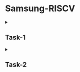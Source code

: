 # Samsung-RISCV

<details>
<summary><h2> Task-1 </h2> </summary>
<br>
 <summary><h2> theory </h2> </summary> 

### Running and understanding the C-based code on RISC-V architecture. 
<summary><h2> Synthesis </h2> </summary> 
![Screenshot 2025-01-06 161342](https://github.com/user-attachments/assets/38e1ac95-70a7-4b07-b2a9-9023f2dea1ec)
  
![Screenshot 2025-01-06 231204](https://github.com/user-attachments/assets/89392d20-b827-4779-9808-1b81ba609b0b)
</details>


<details>
<summary><h2> Task-2 </h2> </summary>
<br>
 <summary><h2> theory </h2> </summary> 

 ### Compiled C code.
 ### RISCV object dump for optimization level -Ofast.

 <summary><h2> Synthesis </h2> </summary> 

![Screenshot 2025-01-12 193001](https://github.com/user-attachments/assets/1d3b1913-0a8e-4fb8-acd8-ba72643a37ef)
![Screenshot 2025-01-12 193747](https://github.com/user-attachments/assets/d5925a3f-b474-49d4-9940-939f2d1df9ad)
![Screenshot 2025-01-12 193954](https://github.com/user-attachments/assets/263e57a2-4d7c-44bc-b842-506634189848)

